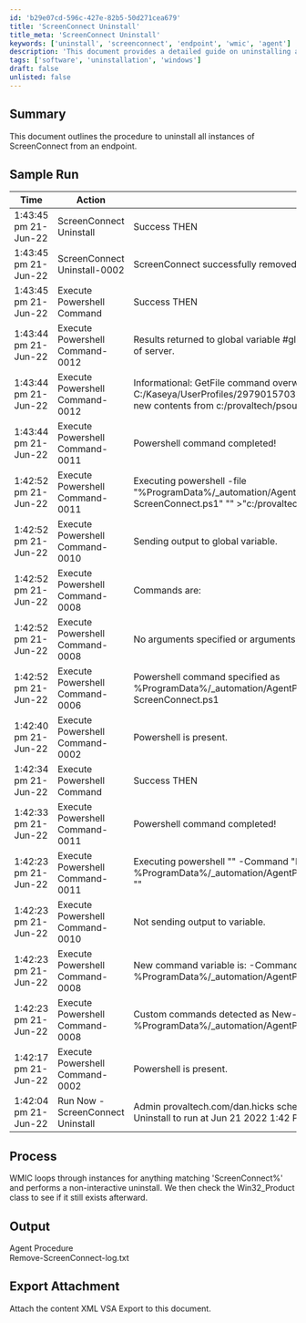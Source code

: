 ```yaml
---
id: 'b29e07cd-596c-427e-82b5-50d271cea679'
title: 'ScreenConnect Uninstall'
title_meta: 'ScreenConnect Uninstall'
keywords: ['uninstall', 'screenconnect', 'endpoint', 'wmic', 'agent']
description: 'This document provides a detailed guide on uninstalling all instances of ScreenConnect from an endpoint using WMIC commands. It includes a sample run log, process description, output details, and instructions for exporting attachments.'
tags: ['software', 'uninstallation', 'windows']
draft: false
unlisted: false
---
```


## Summary

This document outlines the procedure to uninstall all instances of ScreenConnect from an endpoint.

## Sample Run

| Time                     | Action                           | Result                                                                                                        | User                             |
|--------------------------|----------------------------------|---------------------------------------------------------------------------------------------------------------|----------------------------------|
| 1:43:45 pm 21-Jun-22    | ScreenConnect Uninstall          | Success THEN                                                                                                  | provaltech.com/dan.hicks        |
| 1:43:45 pm 21-Jun-22    | ScreenConnect Uninstall-0002     | ScreenConnect successfully removed.                                                                           | provaltech.com/dan.hicks        |
| 1:43:45 pm 21-Jun-22    | Execute Powershell Command       | Success THEN                                                                                                  | provaltech.com/dan.hicks        |
| 1:43:44 pm 21-Jun-22    | Execute Powershell Command-0012  | Results returned to global variable #global:psresult# and saved in Documents tab of server.                 | provaltech.com/dan.hicks        |
| 1:43:44 pm 21-Jun-22    | Execute Powershell Command-0012  | Informational: GetFile command overwrote the server file C:/Kaseya/UserProfiles/297901570390346/GetFiles/../docs/psoutput.txt with the new contents from c:/provaltech/psoutput.txt in THEN step 2. | provaltech.com/dan.hicks        |
| 1:43:44 pm 21-Jun-22    | Execute Powershell Command-0011  | Powershell command completed!                                                                                 | provaltech.com/dan.hicks        |
| 1:42:52 pm 21-Jun-22    | Execute Powershell Command-0011  | Executing powershell -file "%ProgramData%/_automation/AgentProcedure/RemoveScreenConnect/Remove-ScreenConnect.ps1" "" >"c:/provaltech/psoutput.txt" | provaltech.com/dan.hicks        |
| 1:42:52 pm 21-Jun-22    | Execute Powershell Command-0010  | Sending output to global variable.                                                                             | provaltech.com/dan.hicks        |
| 1:42:52 pm 21-Jun-22    | Execute Powershell Command-0008  | Commands are:                                                                                                 | provaltech.com/dan.hicks        |
| 1:42:52 pm 21-Jun-22    | Execute Powershell Command-0008  | No arguments specified or arguments not formatted properly.                                                   | provaltech.com/dan.hicks        |
| 1:42:52 pm 21-Jun-22    | Execute Powershell Command-0006  | Powershell command specified as %ProgramData%/_automation/AgentProcedure/RemoveScreenConnect/Remove-ScreenConnect.ps1 | provaltech.com/dan.hicks        |
| 1:42:40 pm 21-Jun-22    | Execute Powershell Command-0002  | Powershell is present.                                                                                        | provaltech.com/dan.hicks        |
| 1:42:34 pm 21-Jun-22    | Execute Powershell Command        | Success THEN                                                                                                  | provaltech.com/dan.hicks        |
| 1:42:33 pm 21-Jun-22    | Execute Powershell Command-0011  | Powershell command completed!                                                                                 | provaltech.com/dan.hicks        |
| 1:42:23 pm 21-Jun-22    | Execute Powershell Command-0011  | Executing powershell "" -Command "New-Item -Type directory -Path %ProgramData%/_automation/AgentProcedure/ -Name RemoveScreenConnect" "" | provaltech.com/dan.hicks        |
| 1:42:23 pm 21-Jun-22    | Execute Powershell Command-0010  | Not sending output to variable.                                                                                | provaltech.com/dan.hicks        |
| 1:42:23 pm 21-Jun-22    | Execute Powershell Command-0008  | New command variable is: -Command "New-Item -Type directory -Path %ProgramData%/_automation/AgentProcedure/ -Name RemoveScreenConnect" | provaltech.com/dan.hicks        |
| 1:42:23 pm 21-Jun-22    | Execute Powershell Command-0008  | Custom commands detected as New-Item -Type directory -Path %ProgramData%/_automation/AgentProcedure/ -Name RemoveScreenConnect | provaltech.com/dan.hicks        |
| 1:42:17 pm 21-Jun-22    | Execute Powershell Command-0002  | Powershell is present.                                                                                        | provaltech.com/dan.hicks        |
| 1:42:04 pm 21-Jun-22    | Run Now - ScreenConnect Uninstall | Admin provaltech.com/dan.hicks scheduled procedure Run Now - ScreenConnect Uninstall to run at Jun 21 2022 1:42 PM |                                  |

## Process

WMIC loops through instances for anything matching 'ScreenConnect%' and performs a non-interactive uninstall. We then check the Win32_Product class to see if it still exists afterward.

## Output

Agent Procedure  
Remove-ScreenConnect-log.txt

## Export Attachment

Attach the content XML VSA Export to this document.




